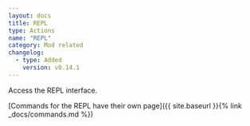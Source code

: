 ```yaml
---
layout: docs
title: REPL
type: Actions
name: "REPL"
category: Mod related
changelog:
  - type: Added
    version: v0.14.1
---
```

Access the REPL interface.

[Commands for the REPL have their own page]({{ site.baseurl }}{% link _docs/commands.md %})
